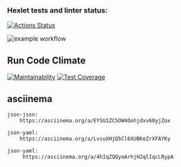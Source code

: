 ### Hexlet tests and linter status:

[![Actions Status](https://github.com/ilya00310/backend-project-46/actions/workflows/test-and-lint.yaml/badge.svg)](https://github.com/ilya00310/backend-project-46/actions)

![example workflow](https://github.com/ilya00310/backend-project-46/actions/workflows/test/badge.svg)

## Run Code Climate

[![Maintainability](https://api.codeclimate.com/v1/badges/4e04e4ca62f9298e7e56/maintainability)](https://codeclimate.com/github/ilya00310/backend-project-46/maintainability)
[![Test Coverage](https://api.codeclimate.com/v1/badges/4e04e4ca62f9298e7e56/test_coverage)](https://codeclimate.com/github/ilya00310/backend-project-46/test_coverage)

## asciinema

```
json-json:
    https://asciinema.org/a/EYSU1ZC5OW4Oohjdxv60yjZox
```

```
json-yaml:
    https://asciinema.org/a/LvsuXHjQ5Cl6XUBKeZrXFAYKy
```

```
json-yaml:
     https://asciinema.org/a/4hIqZQQyoArhjH2qlIqcLRypA
```
